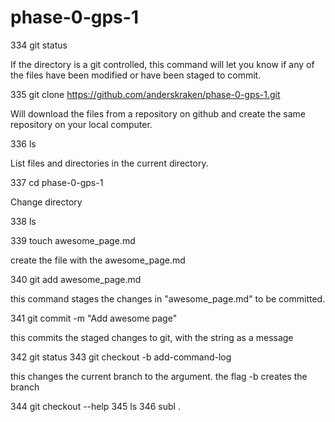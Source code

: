 # phase-0-gps-1

  334  git status

If the directory is a git controlled, this command will let you know if any of the files have been modified or have been staged to commit.

  335  git clone https://github.com/anderskraken/phase-0-gps-1.git

Will download the files from a repository on github and create the same repository on your local computer.

  336  ls

List files and directories in the current directory.

  337  cd phase-0-gps-1

Change directory

  338  ls

  339  touch awesome_page.md

  create the file with the awesome_page.md

  340  git add awesome_page.md

this command stages the changes in "awesome_page.md" to be committed.

  341  git commit -m "Add awesome page"

this commits the staged changes to git, with the string as a message

  342  git status
  343  git checkout -b add-command-log

this changes the current branch to the argument. the flag -b creates the branch

  344  git checkout --help
  345  ls
  346  subl .

